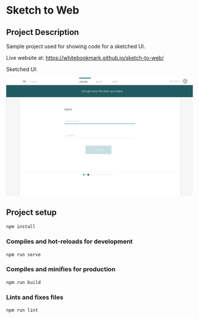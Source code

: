 # Sketch to Web

## Project Description
Sample project used for showing code for a sketched UI.

Live website at: https://whitebookmark.github.io/sketch-to-web/

Sketched UI:

![Sketched UI](https://raw.githubusercontent.com/WhiteBookmark/sketch-to-web/master/sketch.png "UI")


## Project setup
```
npm install
```

### Compiles and hot-reloads for development
```
npm run serve
```

### Compiles and minifies for production
```
npm run build
```

### Lints and fixes files
```
npm run lint
```